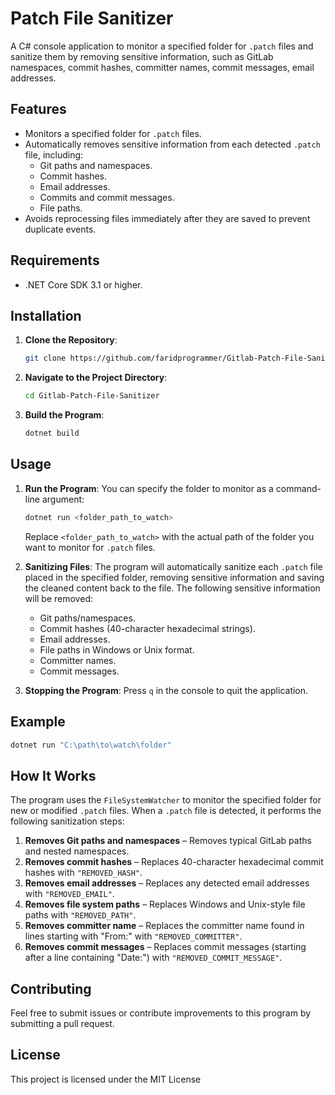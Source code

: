# Patch File Sanitizer

A C# console application to monitor a specified folder for `.patch` files and sanitize them by removing sensitive information, such as GitLab namespaces, commit hashes, committer names, commit messages, email addresses.

## Features

- Monitors a specified folder for `.patch` files.
- Automatically removes sensitive information from each detected `.patch` file, including:
  - Git paths and namespaces.
  - Commit hashes.
  - Email addresses.
  - Commits and commit messages.
  - File paths.
- Avoids reprocessing files immediately after they are saved to prevent duplicate events.

## Requirements

- .NET Core SDK 3.1 or higher.

## Installation

1. **Clone the Repository**:
   ```bash
   git clone https://github.com/faridprogrammer/Gitlab-Patch-File-Sanitizer.git
   ```

2. **Navigate to the Project Directory**:
   ```bash
   cd Gitlab-Patch-File-Sanitizer
   ```

3. **Build the Program**:
   ```bash
   dotnet build
   ```

## Usage

1. **Run the Program**:
   You can specify the folder to monitor as a command-line argument:
   ```bash
   dotnet run <folder_path_to_watch>
   ```

   Replace `<folder_path_to_watch>` with the actual path of the folder you want to monitor for `.patch` files.

2. **Sanitizing Files**:
   The program will automatically sanitize each `.patch` file placed in the specified folder, removing sensitive information and saving the cleaned content back to the file. The following sensitive information will be removed:
   - Git paths/namespaces.
   - Commit hashes (40-character hexadecimal strings).
   - Email addresses.
   - File paths in Windows or Unix format.
   - Committer names.
   - Commit messages.

3. **Stopping the Program**:
   Press `q` in the console to quit the application.

## Example

```bash
dotnet run "C:\path\to\watch\folder"
```

## How It Works

The program uses the `FileSystemWatcher` to monitor the specified folder for new or modified `.patch` files. When a `.patch` file is detected, it performs the following sanitization steps:

1. **Removes Git paths and namespaces** – Removes typical GitLab paths and nested namespaces.
2. **Removes commit hashes** – Replaces 40-character hexadecimal commit hashes with `"REMOVED_HASH"`.
3. **Removes email addresses** – Replaces any detected email addresses with `"REMOVED_EMAIL"`.
4. **Removes file system paths** – Replaces Windows and Unix-style file paths with `"REMOVED_PATH"`.
5. **Removes committer name** – Replaces the committer name found in lines starting with "From:" with `"REMOVED_COMMITTER"`.
6. **Removes commit messages** – Replaces commit messages (starting after a line containing "Date:") with `"REMOVED_COMMIT_MESSAGE"`.

## Contributing

Feel free to submit issues or contribute improvements to this program by submitting a pull request.

## License

This project is licensed under the MIT License
